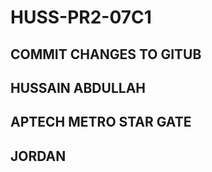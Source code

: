 # HUSS-PR2-07C1
## COMMIT CHANGES TO GITUB 
## HUSSAIN ABDULLAH
## APTECH METRO STAR GATE
## JORDAN
